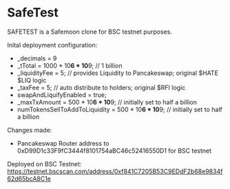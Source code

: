 # SafeTest 
SAFETEST is a Safemoon clone for BSC testnet purposes.

Inital deployment configuration:
- _decimals = 9
- _tTotal = 1000 * 10**6 * 10**9; // 1 billion 
- _liquidityFee = 5; // provides Liquidity to Pancakeswap; original $HATE $LIQ logic
- _taxFee = 5; // auto distribute to holders; original $RFI logic
- swapAndLiquifyEnabled = true;
- _maxTxAmount = 500 * 10**6 * 10**9; // initially set to half a billion
- numTokensSellToAddToLiquidity = 500 * 10**6 * 10**9; // initially set  to half a billion

Changes made:
- Pancakeswap Router address to 0xD99D1c33F9fC3444f8101754aBC46c52416550D1 for BSC testnet


Deployed on BSC Testnet:
https://testnet.bscscan.com/address/0xf841C7205B53C9EDdF2b68e9834f62d65bcA8C1e
